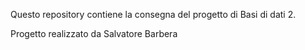 Questo repository contiene la consegna del progetto di Basi di dati 2.


Progetto realizzato da Salvatore Barbera
